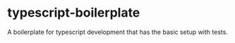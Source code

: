 # typescript-boilerplate

A boilerplate for typescript development that has the basic setup with tests.